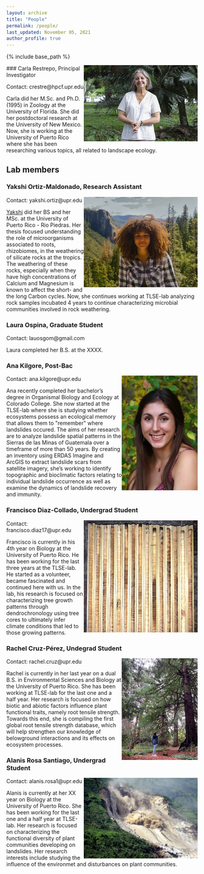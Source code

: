 ```yaml
---
layout: archive
title: "People"
permalink: /people/
last_updated: November 05, 2021
author_profile: true
---
```


{% include base_path %}

<img src='/images/CRestre.jpg' width="300" align="right">
### Carla Restrepo, Principal Investigator
<p> Contact: crestre@hpcf.upr.edu </p>

Carla did her M.Sc. and Ph.D. (1995) in Zoology at the University of Florida. She did her postdoctoral research at the University of New Mexico. 
Now, she is working at the University of Puerto Rico where she has been researching various topics, all related to landscape ecology.  

## Lab members
### Yakshi Ortiz-Maldonado, Research Assistant
<img src='/images/yakshi.jpeg' width="300" align="right">
<p>Contact: yakshi.ortiz@upr.edu </p>

[Yakshi](https://yakshiupr.github.io "Yakshi's personal page") did her BS and her MSc. at the University of Puerto Rico - Rio Piedras. Her thesis focused understanding the role of microorganisms associated to roots, rhizobiomes, in the weathering of silicate rocks at the tropics. The weathering of these rocks, especially when they have high concentrations of Calcium and Magnesium is known to affect the short- and the long Carbon cycles. Now, she continues working at TLSE-lab analyzing rock samples incubated 4 years to continue characterizing microbial communities involved in rock weathering. 

### Laura Ospina, Graduate Student
<p> Contact: lauosgom@gmail.com </p>
Laura completed her B.S. at the XXXX. 
  
### Ana Kilgore, Post-Bac
<img src='/images/ana-kilgore.jpg' width="200" align="right">
<p> Contact: ana.kilgore@upr.edu </p>
Ana recently completed her bachelor’s degree in Organismal Biology and Ecology at Colorado College. She now started at the TLSE-lab where she is studying whether ecosystems possess an ecological memory that allows them to "remember" where landslides occured. The aims of her research are to analyze landslide spatial patterns in the Sierras de las Minas of Guatemala over a timeframe of more than 50 years. By creating an inventory using ERDAS Imagine and ArcGIS to extract landslide scars from satellite imagery, she’s working to identify topographic and bioclimatic factors relating to individual landslide occurrence as well as examine the dynamics of landslide recovery and immunity. 

### Francisco Diaz-Collado, Undergrad Student
<img src='/images/tarugos.png' width="300" align="right">
<p> Contact: francisco.diaz17@upr.edu </p>
Francisco is currently in his 4th year on Biology at the University of Puerto Rico. He has been working for the last three years at the TLSE-lab. He started as a volunteer, became fascinated and continued here with us. In the lab, his research is focused on characterizing tree growth patterns through dendrochronology using tree cores to ultimately  infer climate conditions that led to those growing patterns.


### Rachel Cruz-Pérez, Undegrad Student
<img src='/images/sequoia-rachel.jpeg' width="200" align="right">
<p> Contact: rachel.cruz@upr.edu </p>
Rachel is currently in her last year on a dual B.S. in Environmental Sciences and Biology at the University of Puerto Rico. She has been working at TLSE-lab for the last one and a half year. Her research is focused on how biotic and abiotic factors influence plant functional traits, namely root tensile strength. Towards this end, she is compiling the first global root tensile strength database, which will help strengthen our knowledge of belowground interactions and its effects on ecosystem processes.


### Alanis Rosa Santiago, Undergrad Student
<img src='/images/landslide.jpg' width="300" align="right">
<p> Contact: alanis.rosa1@upr.edu </p>
Alanis is currently at her XX year on Biology at the University of Puerto Rico. She has been working for the last one and a half year at TLSE-lab. Her research is focused on characterizing the functional diversity of plant communities developing on landslides. Her research interests include studying the influence of the environmet and disturbances on plant communities.

